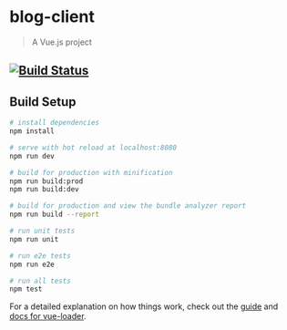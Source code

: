 # blog-client

> A Vue.js project
## [![Build Status](https://www.travis-ci.org/panyu97py/blog-client.svg?branch=master)](https://www.travis-ci.org/panyu97py/blog-client)

## Build Setup

``` bash
# install dependencies
npm install

# serve with hot reload at localhost:8080
npm run dev

# build for production with minification
npm run build:prod
npm run build:dev

# build for production and view the bundle analyzer report
npm run build --report

# run unit tests
npm run unit

# run e2e tests
npm run e2e

# run all tests
npm test
```

For a detailed explanation on how things work, check out the [guide](http://vuejs-templates.github.io/webpack/) and [docs for vue-loader](http://vuejs.github.io/vue-loader).

